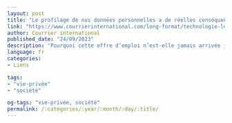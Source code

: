 ```yaml
---
layout: post
title: "Le profilage de nos données personnelles a de réelles conséquences sur nos vies [payant]"
link: "https://www.courrierinternational.com/long-format/technologie-le-profilage-de-nos-donnees-personnelles-a-de-reelles-consequences-sur-nos-vies"
author: Courrier international
published_date: "24/09/2023"
description: "Pourquoi cette offre d’emploi n’est-elle jamais arrivée jusqu’à vous ? Pourquoi n’obtenez-vous pas ce crédit ? La faute à vos données personnelles. Au-delà du profilage publicitaire, elles sont désormais utilisées pour déterminer votre façon de travailler, votre profil psychologique ou si vous êtes trop dépensier. Il est temps de reprendre le contrôle, affirme cette journaliste dans “New Scientist”."
language: fr
categories:
- Liens

tags:
- "vie-privée"
- "société"

og-tags: "vie-privée, société"
permalink: /:categories/:year/:month/:day/:title/
---
```


